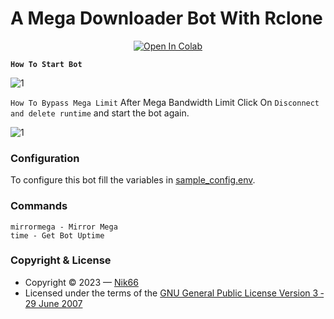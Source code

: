 # A Mega Downloader Bot With Rclone


<div align="center"><a href="https://colab.research.google.com/drive/1n1GXqEdSWrErjPc3MBo4-w0NPMeLflkV?usp=sharing" target="_parent"><img src="https://colab.research.google.com/assets/colab-badge.svg" alt="Open In Colab"/></a></div>

<p><b><code>How To Start Bot</code></b></p>
<img src="https://sahil66.000webhostapp.com/1_st.jpg" alt="1">


<code>How To Bypass Mega Limit</code>
After Mega Bandwidth Limit Click On <code>Disconnect and delete runtime</code> and start the bot again.

<img src="https://sahil66.000webhostapp.com/2_nd.jpg" alt="1">



### Configuration
To configure this bot fill the variables in [sample_config.env](./sample_config.env).


### Commands
```
mirrormega - Mirror Mega
time - Get Bot Uptime
```



### Copyright & License
- Copyright &copy; 2023 &mdash; [Nik66](https://github.com/sahilgit55)
- Licensed under the terms of the [GNU General Public License Version 3 &dash; 29 June 2007](./LICENSE)